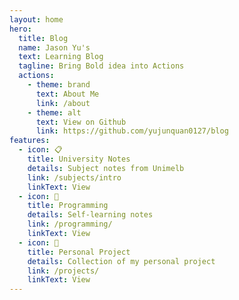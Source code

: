 ```yaml
---
layout: home
hero:
  title: Blog
  name: Jason Yu's
  text: Learning Blog
  tagline: Bring Bold idea into Actions
  actions:
    - theme: brand
      text: About Me
      link: /about
    - theme: alt
      text: View on Github
      link: https://github.com/yujunquan0127/blog
features:
  - icon: 📋
    title: University Notes
    details: Subject notes from Unimelb
    link: /subjects/intro
    linkText: View
  - icon: 💬
    title: Programming
    details: Self-learning notes
    link: /programming/
    linkText: View
  - icon: 📓
    title: Personal Project
    details: Collection of my personal project
    link: /projects/
    linkText: View
---
```

